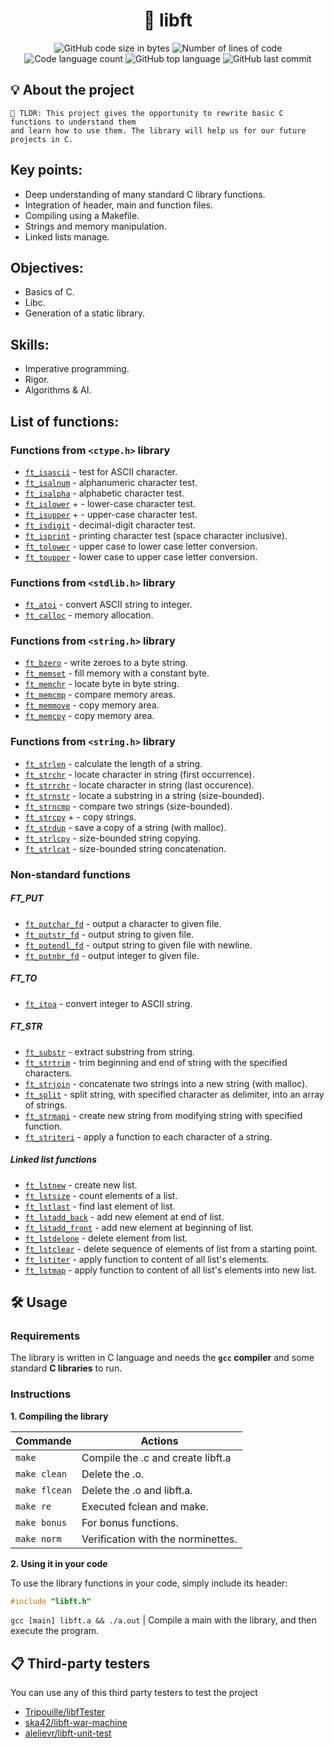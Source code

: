 <h1 align="center">
	🧰 libft
</h1>

<p align="center">
	<img alt="GitHub code size in bytes" src="https://img.shields.io/github/languages/code-size/LeonMoreno/00_libft?color=lightblue" />
	<img alt="Number of lines of code" src="https://img.shields.io/tokei/lines/github/LeonMoreno/00_libft?color=critical" />
	<img alt="Code language count" src="https://img.shields.io/github/languages/count/LeonMoreno/00_libft?color=yellow" />
	<img alt="GitHub top language" src="https://img.shields.io/github/languages/top/LeonMoreno/00_libft?color=blue" />
	<img alt="GitHub last commit" src="https://img.shields.io/github/last-commit/LeonMoreno/00_libft?color=green" />
</p>

</p>

## 💡 About the project

	🚀 TLDR: This project gives the opportunity to rewrite basic C functions to understand them
	and learn how to use them. The library will help us for our future projects in C.

## Key points:

* Deep understanding of many standard C library functions.
* Integration of header, main and function files.
* Compiling using a Makefile.
* Strings and memory manipulation.
* Linked lists manage.

## Objectives:

* Basics of C.
* Libc.
* Generation of a static library.

## Skills:

* Imperative programming.
* Rigor.
* Algorithms & AI.

## List of functions:

### Functions from `<ctype.h>` library

* [`ft_isascii`](/src/ft_is//ft_isascii.c)		- test for ASCII character.
* [`ft_isalnum`](/src/ft_is//ft_isalnum.c)		- alphanumeric character test.
* [`ft_isalpha`](/src/ft_is//ft_isalpha.c)		- alphabetic character test.
* [`ft_islower`](/src/ft_is//ft_isalpha.c) +		- lower-case character test.
* [`ft_isupper`](/src/ft_is//ft_isalpha.c) +		- upper-case character test.
* [`ft_isdigit`](/src/ft_is//ft_isdigit.c)		- decimal-digit character test.
* [`ft_isprint`](/src/ft_is//ft_isprint.c)		- printing character test (space character inclusive).
* [`ft_tolower`](/src/ft_to/ft_tolower.c)		- upper case to lower case letter conversion.
* [`ft_toupper`](/src/ft_to/ft_toupper.c)		- lower case to upper case letter conversion.


### Functions from `<stdlib.h>` library

* [`ft_atoi`](/src/ft_to/ft_atoi.c)		- convert ASCII string to integer.
* [`ft_calloc`](/src/ft_mem/ft_calloc.c)	- memory allocation.

### Functions from `<string.h>` library

* [`ft_bzero`](/src/ft_mem/ft_bzero.c)		- write zeroes to a byte string.
* [`ft_memset`](/src/ft_mem/ft_memset.c)		- fill memory with a constant byte.
* [`ft_memchr`](/src/ft_mem/ft_memchr.c)		- locate byte in byte string.
* [`ft_memcmp`](/src/ft_mem/ft_memcmp.c)		- compare memory areas.
* [`ft_memmove`](/src/ft_mem/ft_memmove.c)	- copy memory area.
* [`ft_memcpy`](/src/ft_mem/ft_memcpy.c)		- copy memory area.

### Functions from `<string.h>` library

* [`ft_strlen`](/src/ft_str/ft_strlen.c)			- calculate the length of a string.
* [`ft_strchr`](/src/ft_str/ft_strchr.c)			- locate character in string (first occurrence).
* [`ft_strrchr`](/src/ft_str/ft_strrchr.c)			- locate character in string (last occurence).
* [`ft_strnstr`](/src/ft_str/ft_strnstr.c)			- locate a substring in a string (size-bounded).
* [`ft_strncmp`](/src/ft_str/ft_strncmp.c)			- compare two strings (size-bounded).
* [`ft_strcpy`](/src/ft_str/ft_strcpy.c) +			- copy strings.
* [`ft_strdup`](/src/ft_str/ft_strdup.c)			- save a copy of a string (with malloc).
* [`ft_strlcpy`](/src/ft_str/ft_strlcpy.c)			- size-bounded string copying.
* [`ft_strlcat`](/src/ft_str/ft_strlcat.c)			- size-bounded string concatenation.

### Non-standard functions
##### FT_PUT
* [`ft_putchar_fd`](/src/ft_put/ft_putchar_fd.c)		- output a character to given file.
* [`ft_putstr_fd`](/src/ft_put/ft_putstr_fd.c)		- output string to given file.
* [`ft_putendl_fd`](/src/ft_put/ft_putendl_fd.c)		- output string to given file with newline.
* [`ft_putnbr_fd`](/src/ft_put/ft_putnbr_fd.c)		- output integer to given file.

##### FT_TO
* [`ft_itoa`](/src/ft_to/ft_itoa.c)					- convert integer to ASCII string.

##### FT_STR
* [`ft_substr`](/src/ft_str/ft_substr.c)				- extract substring from string.
* [`ft_strtrim`](/src/ft_str/ft_strtrim.c)			- trim beginning and end of string with the specified characters.
* [`ft_strjoin`](/src/ft_str/ft_strjoin.c)			- concatenate two strings into a new string (with malloc).
* [`ft_split`](/src/ft_str/ft_split.c)				- split string, with specified character as delimiter, into an array of strings.
* [`ft_strmapi`](/src/ft_str/ft_strmapi.c)			- create new string from modifying string with specified function.
* [`ft_striteri`](/src/ft_lst/ft_striteri.c)				- apply a function to each character of a string.


##### Linked list functions
* [`ft_lstnew`](/src/ft_lst/ft_lstnew.c)				- create new list.
* [`ft_lstsize`](/src/ft_lst/ft_lstsize.c)			- count elements of a list.
* [`ft_lstlast`](/src/ft_lst/ft_lstlast.c)			- find last element of list.
* [`ft_lstadd_back`](/src/ft_lst/ft_lstadd_back.c)	- add new element at end of list.
* [`ft_lstadd_front`](/src/ft_lst/ft_lstadd_front.c)	- add new element at beginning of list.
* [`ft_lstdelone`](/src/ft_lst/ft_lstdelone.c)		- delete element from list.
* [`ft_lstclear`](/src/ft_lst/ft_lstclear.c)			- delete sequence of elements of list from a starting point.
* [`ft_lstiter`](/src/ft_lst/ft_lstiter.c)			- apply function to content of all list's elements.
* [`ft_lstmap`](/src/ft_lst/ft_lstmap.c)				- apply function to content of all list's elements into new list.


## 🛠️ Usage

### Requirements

The library is written in C language and needs the **`gcc` compiler** and some standard **C libraries** to run.

### Instructions

**1. Compiling the library**

 Commande       	|  Actions 	|
|----------------	|----------	|
| `make`      	  | Compile the .c and create libft.a  	|
| `make clean`    | Delete the .o.  	|
| `make flcean`  	| Delete the .o and libft.a.  	|
| `make re`     	| Executed fclean and make.  	|
| `make bonus`          | For bonus functions.        |
| `make norm`          | Verification with the norminettes. |


**2. Using it in your code**

To use the library functions in your code, simply include its header:

```C
#include "libft.h"
```

`gcc [main] libft.a && ./a.out` | Compile a main with the library, and then execute the program.


## 📋 Third-party testers

You can use any of this third party testers to test the project

* [Tripouille/libfTester](https://github.com/Tripouille/libftTester)
* [ska42/libft-war-machine](https://github.com/ska42/libft-war-machine)
* [alelievr/libft-unit-test](https://github.com/alelievr/libft-unit-test)
